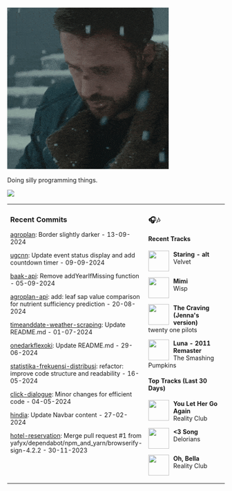 ![](https://github.com/yafyx/yafyx/blob/main/gif/sadgosling.gif)

Doing silly programming things.

<img src="https://skillicons.dev/icons?i=python,golang,typescript,nodejs,react,nextjs,laravel,tailwind,prisma,postgresql,mongodb,mysql" />

<table><tr>
<td valign="top" width="50%">

### Recent Commits

<!-- recent_commits starts -->
[agroplan](https://github.com/yafyx/agroplan/commit/fda14c3a79148b8ccced3255f31be0bdea30b038): Border slightly darker - 13-09-2024

[ugcnn](https://github.com/yafyx/ugcnn/commit/7b622f68c0fda3d840915b0e5adbf9c8ace923bf): Update event status display and add countdown timer - 09-09-2024

[baak-api](https://github.com/yafyx/baak-api/commit/3a822f83b44e2be4bcbc66f307c7fe2734c1369f): Remove addYearIfMissing function - 05-09-2024

[agroplan-api](https://github.com/yafyx/agroplan-api/commit/5fcd252868fca6f827408c7e629fe26407c3346f): add: leaf sap value comparison for nutrient sufficiency prediction - 20-08-2024

[timeanddate-weather-scraping](https://github.com/yafyx/timeanddate-weather-scraping/commit/7b114d739f870b5ea486fe05adb33b177ac5ad7c): Update README.md - 01-07-2024

[onedarkflexoki](https://github.com/yafyx/onedarkflexoki/commit/13db08acb9f7e7a50ff2192e626e484533f67175): Update README.md - 29-06-2024

[statistika-frekuensi-distribusi](https://github.com/yafyx/statistika-frekuensi-distribusi/commit/83eee4d905146aed84436041597fa2158661c7ac): refactor: improve code structure and readability - 16-05-2024

[click-dialogue](https://github.com/yafyx/click-dialogue/commit/21a3edc21ee883cbe1f0046fc6dd51c6e433ddac): Minor changes for efficient code - 04-05-2024

[hindia](https://github.com/yafyx/hindia/commit/a37b7d678456ec7e43e60f73f861593b14f41ddd): Update Navbar content - 27-02-2024

[hotel-reservation](https://github.com/yafyx/hotel-reservation/commit/0fc47e5392fc00b751454734f3da941d5d8d79cb): Merge pull request #1 from yafyx/dependabot/npm_and_yarn/browserify-sign-4.2.2 - 30-11-2023
<!-- recent_commits ends -->

</td>
<td valign="top" width="50%">

### 🎧🎶

#### Recent Tracks

<!-- recent_tracks starts -->
<img src="https://lastfm.freetls.fastly.net/i/u/300x300/779f35ff35c5ee74f7034d896f305b0c.jpg" width="48" height="48" align="left" style="margin-right: 10px;"/>**Staring - alt**<br>Velvet<br clear="left">

<img src="https://lastfm.freetls.fastly.net/i/u/300x300/feeedb0df4c1c5aaca314cdbfed7dc30.jpg" width="48" height="48" align="left" style="margin-right: 10px;"/>**Mimi**<br>Wisp<br clear="left">

<img src="https://lastfm.freetls.fastly.net/i/u/300x300/44592187ade17dafe3531db1b7cafbe1.jpg" width="48" height="48" align="left" style="margin-right: 10px;"/>**The Craving (Jenna's version)**<br>twenty one pilots<br clear="left">

<img src="https://lastfm.freetls.fastly.net/i/u/300x300/18df8d254c584c6d8abd14fda527073d.png" width="48" height="48" align="left" style="margin-right: 10px;"/>**Luna - 2011 Remaster**<br>The Smashing Pumpkins<br clear="left">
<!-- recent_tracks ends -->

#### Top Tracks (Last 30 Days)

<!-- top_tracks starts -->
<img src="https://lastfm.freetls.fastly.net/i/u/300x300/2a96cbd8b46e442fc41c2b86b821562f.png" width="48" height="48" align="left" style="margin-right: 10px;"/>**You Let Her Go Again**<br>Reality Club<br clear="left">

<img src="https://lastfm.freetls.fastly.net/i/u/300x300/2a96cbd8b46e442fc41c2b86b821562f.png" width="48" height="48" align="left" style="margin-right: 10px;"/>**<3 Song**<br>Delorians<br clear="left">

<img src="https://lastfm.freetls.fastly.net/i/u/300x300/2a96cbd8b46e442fc41c2b86b821562f.png" width="48" height="48" align="left" style="margin-right: 10px;"/>**Oh, Bella**<br>Reality Club<br clear="left">
<!-- top_tracks ends -->

</td>
</tr></table>
